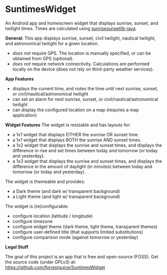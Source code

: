 # SuntimesWidget
An Android app and homescreen widget that displays sunrise, sunset, and twilight times.
Times are calculated using [sunrisesunsetlib-java](http://mikereedell.github.io/sunrisesunsetlib-java/).

**General:**
This app displays sunrise, sunset, civil twilight, nautical twilight, and astronomical twilight for a given location.
* *does not* require GPS. The location is manually specified, or can be obtained from GPS (optional). 
* *does not* require network connectivity. Calculations are performed locally on the device (does not rely on third-party weather services).

**App Features**
* displays the current time, and notes the time until next sunrise, sunset, or civil/nautical/astronomical twilight 
* can set an alarm for next sunrise, sunset, or civil/nautical/astronomical twilight
* can display the configured location on a map (requires a map application)

**Widget Features**
The widget is resizable and has layouts for:
* a 1x1 widget that displays EITHER the sunrise OR sunset time.
* a 1x1 widget that displays BOTH the sunrise AND sunset times.
* a 1x2 widget that displays the sunrise and sunset times, and displays the difference in rise and set times between today and tomorrow (or today and yesterday).
* a 1x3 widget that displays the sunrise and sunset times, and displays the difference in the amount of daylight (in minutes) between today and tomorrow (or today and yesterday).

The widget is themeable and provides:
* a Dark theme (and dark w/ transparent background)
* a Light theme (and light w/ transparent background)

The widget is (re)configurable:
* configure location (latitude / longitude)
* configure timezone
* configure widget theme (dark theme, light theme, transparent themes)
* configure user-defined title (that supports limited substitutions)
* configure comparison mode (against tomorrow or yesterday)


**Legal Stuff**

The goal of this project is an app that is free and open-source (FOSS). Get the source code (under GPLv3) at: https://github.com/forrestguice/SuntimesWidget
